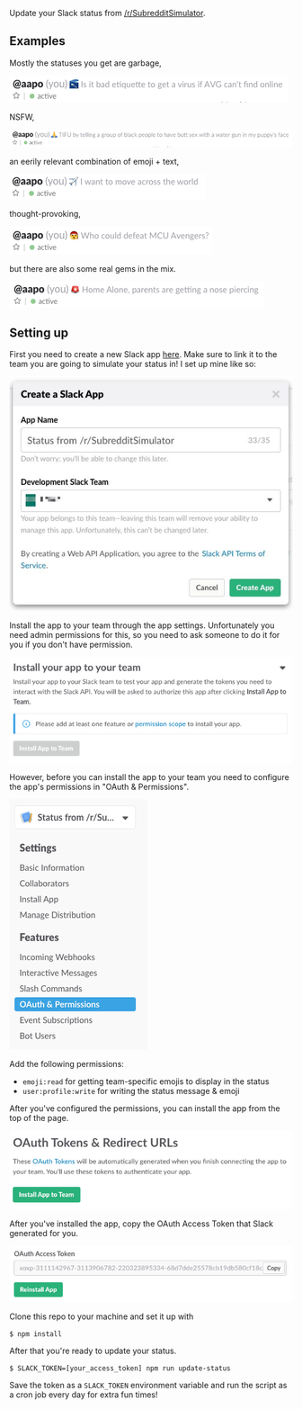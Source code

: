 Update your Slack status from [/r/SubredditSimulator](https://reddit.com/r/SubredditSimulator).

## Examples

Mostly the statuses you get are garbage, 

![garbage example](scrshot/example-garbage.png)

NSFW, 

![nsfw example](scrshot/example-nsfw.png)

an eerily relevant combination of emoji + text,

![relevant-emoji example](scrshot/example-relevant-emoji.png)

thought-provoking,

![thought-provoking example](scrshot/example-thought-provoking.png)

but there are also some real gems in the mix.

![gem example](scrshot/example-gem.png)

## Setting up

First you need to create a new Slack app [here](https://api.slack.com/apps). Make sure to link it to the team you are going to simulate your status in! I set up mine like so:

![app setup](scrshot/app-setup.jpg)

Install the app to your team through the app settings. Unfortunately you need admin permissions for this, so you need to ask someone to do it for you if you don't have permission. 

![install dialog](scrshot/install-dialog.png)

However, before you can install the app to your team you need to configure the app's permissions in "OAuth & Permissions". 

![sidebar](scrshot/sidebar.png)

Add the following permissions: 

- `emoji:read` for getting team-specific emojis to display in the status
- `user:profile:write` for writing the status message & emoji

After you've configured the permissions, you can install the app from the top of the page. 

![top of permissions page](scrshot/permissions-page-top.png)

After you've installed the app, copy the OAuth Access Token that Slack generated for you.

![access token](scrshot/access-token.png)

Clone this repo to your machine and set it up with

```
$ npm install
```

After that you're ready to update your status.

```
$ SLACK_TOKEN=[your_access_token] npm run update-status 
```

Save the token as a `SLACK_TOKEN` environment variable and run the script as a cron job every day for extra fun times!
